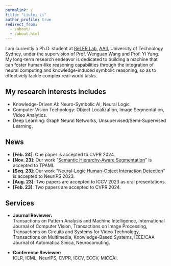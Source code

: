 ```yaml
---
permalink: /
title: "Liulei Li"
author_profile: true
redirect_from: 
  - /about/
  - /about.html
---
```


I am currently a Ph.D. student at [ReLER Lab](https://reler.net), [AAII](https://www.uts.edu.au/research-and-teaching/our-research/australian-artificial-intelligence-institute), University of Technology Sydney, under the supervision of Prof. Wenguan Wang and Prof. Yi Yang. My long-term research endeavor is dedicated to building a machine that can foster human-like reasoning capabilities through the integration of neural computing and knowledge-induced symbolic reasoning, so as to effectively tackle complex real-world tasks.

## My research interests includes
- Knowledge-Driven AI: Neuro-Symbolic AI, Neural Logic 
- Computer Vision Technology: Object Localization, Image Segmentation, Video Analytics.
- Deep Learning: Graph Neural Networks, Unsupervised/Semi-Supervised Learning.


## News

- **[Feb. 24]**: One paper is accepted to CVPR 2024.
- **[Nov. 23]**: Our work "[Semantic Hierarchy-Aware Segmentation](https://ieeexplore.ieee.org/document/10316583)" is accepted to TPAMI.
- **[Seq. 23]**: Our work "[Neural-Logic Human-Object Interaction Detection](https://proceedings.neurips.cc/paper_files/paper/2023/file/42b7c2f6d320d1fe1afa899a6319d6d7-Paper-Conference.pdf)" is accepted to NeurIPS 2023.
- **[Aug. 23]**: Two papers are accepted to ICCV 2023 as oral presentations.
- **[Feb. 23]**: Two papers are accepted to CVPR 2024.



## Services


- **Journal Reviewer:**
<br> Transactions on Pattern Analysis and Machine Intelligence, International Journal of Computer Vision, Transactions on Image Processing, Transactions on Circuits and Systems for Video Technology, Transactions on Multimedia, Knowledge-Based Systems, IEEE/CAA Journal of Automatica Sinica, Neurocomuting.

- **Conference Reviewer:**
<br> ICLR, ICML, NeurIPS, CVPR, ICCV, ECCV, MICCAI.